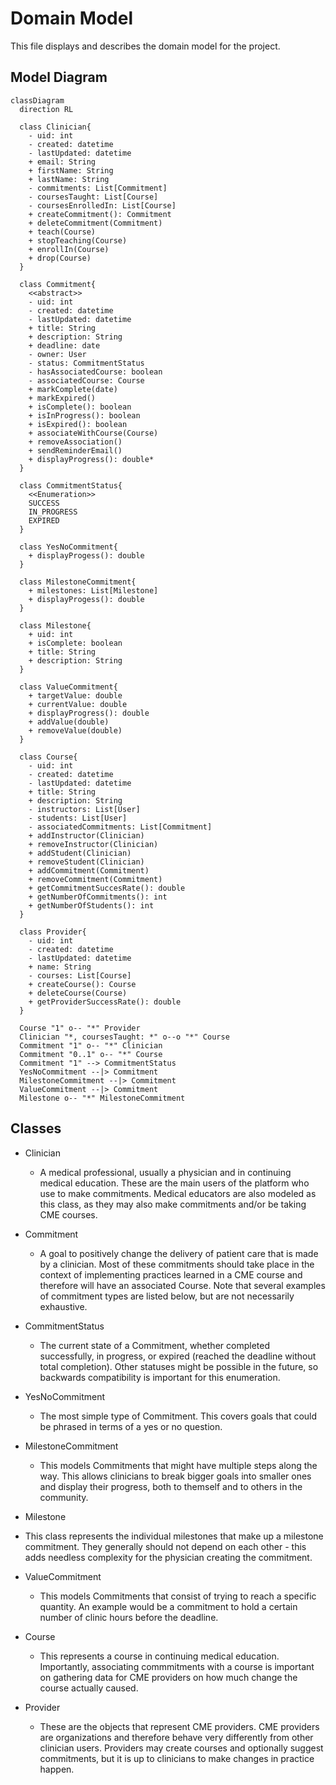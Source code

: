# Domain Model

This file displays and describes the domain model for the project.

## Model Diagram

```mermaid
classDiagram
  direction RL 

  class Clinician{
	- uid: int
    - created: datetime
    - lastUpdated: datetime
    + email: String
    + firstName: String
    + lastName: String
    - commitments: List[Commitment]
    - coursesTaught: List[Course]
    - coursesEnrolledIn: List[Course]
    + createCommitment(): Commitment
    + deleteCommitment(Commitment)
    + teach(Course)
    + stopTeaching(Course)
    + enrollIn(Course)
    + drop(Course)
  }

  class Commitment{
    <<abstract>>
    - uid: int
    - created: datetime
    - lastUpdated: datetime
    + title: String
    + description: String
    + deadline: date
    - owner: User
    - status: CommitmentStatus
    - hasAssociatedCourse: boolean
    - associatedCourse: Course
    + markComplete(date)
    + markExpired()
    + isComplete(): boolean
    + isInProgress(): boolean
    + isExpired(): boolean
    + associateWithCourse(Course)
    + removeAssociation()
    + sendReminderEmail()
    + displayProgress(): double*
  }

  class CommitmentStatus{
    <<Enumeration>>
    SUCCESS
    IN_PROGRESS
    EXPIRED
  }

  class YesNoCommitment{
    + displayProgess(): double
  }

  class MilestoneCommitment{
    + milestones: List[Milestone]
    + displayProgess(): double
  }

  class Milestone{
    + uid: int
    + isComplete: boolean
    + title: String
    + description: String
  }

  class ValueCommitment{
    + targetValue: double
    + currentValue: double
    + displayProgress(): double
    + addValue(double)
    + removeValue(double)
  }

  class Course{
    - uid: int
    - created: datetime
    - lastUpdated: datetime
    + title: String
    + description: String
    - instructors: List[User]
    - students: List[User]
    - associatedCommitments: List[Commitment]
    + addInstructor(Clinician)
    + removeInstructor(Clinician)
    + addStudent(Clinician)
    + removeStudent(Clinician)
    + addCommitment(Commitment)
    + removeCommitment(Commitment)
    + getCommitmentSuccesRate(): double
    + getNumberOfCommitments(): int
    + getNumberOfStudents(): int
  }

  class Provider{
    - uid: int
    - created: datetime
    - lastUpdated: datetime
    + name: String
    - courses: List[Course]
    + createCourse(): Course
    + deleteCourse(Course)
    + getProviderSuccessRate(): double
  }

  Course "1" o-- "*" Provider
  Clinician "*, coursesTaught: *" o--o "*" Course
  Commitment "1" o-- "*" Clinician
  Commitment "0..1" o-- "*" Course
  Commitment "1" --> CommitmentStatus
  YesNoCommitment --|> Commitment
  MilestoneCommitment --|> Commitment
  ValueCommitment --|> Commitment
  Milestone o-- "*" MilestoneCommitment

```

  


## Classes
- Clinician
  - A medical professional, usually a physician and in continuing medical 
education. These are the main users of the platform who use to make 
commitments. Medical educators are also modeled as this class, as they may also
make commitments and/or be taking CME courses.

- Commitment
  - A goal to positively change the delivery of patient care that is made by a 
clinician. Most of these commitments should take place in the context of 
implementing practices learned in a CME course and therefore will have an 
associated Course. Note that several examples of commitment types are listed
below, but are not necessarily exhaustive.

- CommitmentStatus
  - The current state of a Commitment, whether completed successfully, in 
progress, or expired (reached the deadline without total completion). Other 
statuses might be possible in the future, so backwards compatibility is 
important for this enumeration.

- YesNoCommitment
  - The most simple type of Commitment. This covers goals that could be phrased
in terms of a yes or no question.

- MilestoneCommitment
  - This models Commitments that might have multiple steps along the way. This
allows clinicians to break bigger goals into smaller ones and display their 
progress, both to themself and to others in the community.

- Milestone
 - This class represents the individual milestones that make up a milestone
commitment. They generally should not depend on each other - this adds
needless complexity for the physician creating the commitment.

- ValueCommitment
  - This models Commitments that consist of trying to reach a specific quantity.
An example would be a commitment to hold a certain number of clinic hours 
before the deadline.

- Course
  - This represents a course in continuing medical education. Importantly,
associating commmitments with a course is important on gathering data for CME
providers on how much change the course actually caused.

- Provider 
  - These are the objects that represent CME providers. CME providers are 
organizations and therefore behave very differently from other clinician users.
Providers may create courses and optionally suggest commitments, but it is up
to clinicians to make changes in practice happen.

